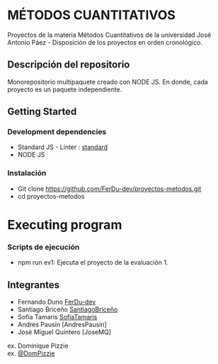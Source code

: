 # MÉTODOS CUANTITATIVOS

Proyectos de la materia Métodos Cuantitativos de la universidad José Antonio Páez - Disposición de los proyectos en orden cronológico.

## Descripción del repositorio

Monorepositorio multipaquete creado con NODE JS. En donde, cada proyecto es un paquete independiente.

## Getting Started

### Development dependencies

* Standard JS - Linter : [standard](https://standardjs.com/)
* NODE JS

### Instalación

* Git clone https://github.com/FerDu-dev/proyectos-metodos.git
* cd proyectos-metodos

# Executing program

### Scripts de ejecución

* npm run ev1: Ejecuta el proyecto de la evaluación 1.


## Integrantes

- Fernando Duno [FerDu-dev](https://github.com/FerDu-dev)
- Santiago Briceño [SantiagoBriceño](https://github.com/SantiagoBriceno)
- Sofia Tamaris [SofiaTamaris]()
- Andres Pausín [AndresPausin]
- José Miguel Quintero [JoseMQ]

ex. Dominique Pizzie  
ex. [@DomPizzie](https://twitter.com/dompizzie)




